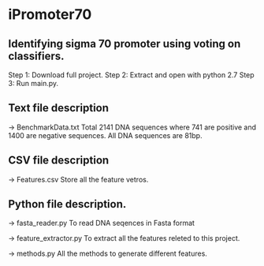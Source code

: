 # iPromoter70
Identifying sigma 70 promoter using voting on classifiers.
----------------------------------------------------------------------------------
Step 1: Download full project.
Step 2: Extract and open with python 2.7
Step 3: Run main.py.

Text file description
----------------------------------------------------------------------------------
-> BenchmarkData.txt
Total 2141 DNA sequences where 741 are positive and 1400 are negative sequences.
All DNA sequences are 81bp.

CSV file description
----------------------------------------------------------------------------------
-> Features.csv
Store all the feature vetros.

Python file description.
----------------------------------------------------------------------------------
-> fasta_reader.py
To read DNA seqences in Fasta format

-> feature_extractor.py
To extract all the features releted to this project.

-> methods.py
All the methods to generate different features.
